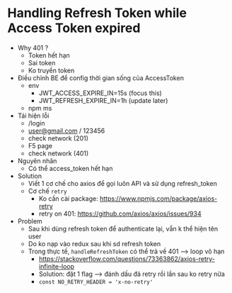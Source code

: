 # Handling Refresh Token while Access Token expired

- Why 401 ?
    - Token hết hạn
    - Sai token
    - Ko truyền token 
- Điều chỉnh BE để config thời gian sống của AccessToken
    - env
        - JWT_ACCESS_EXPIRE_IN=15s (focus this)
        - JWT_REFRESH_EXPIRE_IN=1h (update later)
    - npm ms
- Tái hiện lỗi
    - /login
    - user@gmail.com / 123456
    - check network (201)
    - F5 page
    - check network (401)
- Nguyên nhân
    - Có thể access_token hết hạn
- Solution
    - Viết 1 cơ chế cho axios để gọi luôn API và sử dụng refresh_token 
    - Cơ chế `retry`
        - Ko cần cài package: https://www.npmjs.com/package/axios-retry
        - retry on 401: https://github.com/axios/axios/issues/934 
- Problem
    - Sau khi dùng refresh token để authenticate lại, vẫn k thể hiện tên user 
    - Do ko nạp vào redux sau khi sd refresh token
    - Trong thực tế, `handleRefreshToken` có thể trả về 401 --> loop vô hạn 
        - https://stackoverflow.com/questions/73363862/axios-retry-infinite-loop
        - Solution: đặt 1 flag --> đánh dấu đã retry rồi lần sau ko retry nữa 
        - `const NO_RETRY_HEADER = 'x-no-retry'`